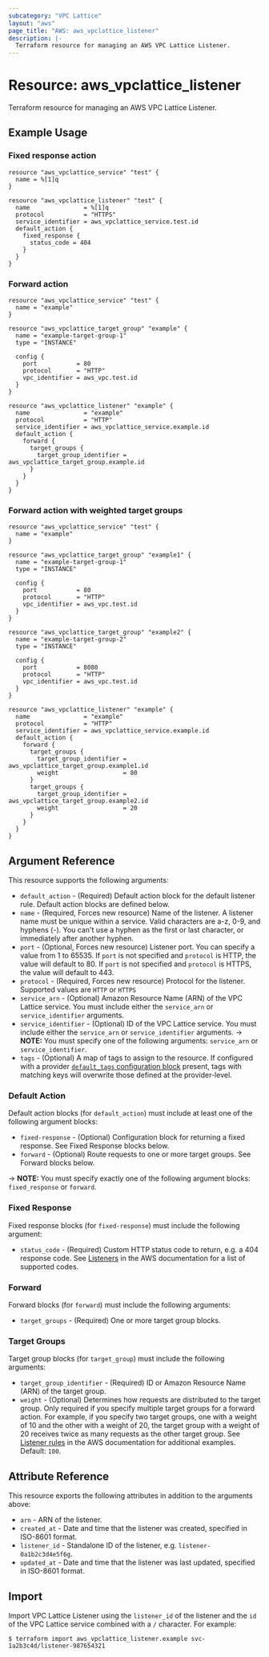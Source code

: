 ```yaml
---
subcategory: "VPC Lattice"
layout: "aws"
page_title: "AWS: aws_vpclattice_listener"
description: |-
  Terraform resource for managing an AWS VPC Lattice Listener.
---
```


# Resource: aws_vpclattice_listener

Terraform resource for managing an AWS VPC Lattice Listener.

## Example Usage

### Fixed response action

```
resource "aws_vpclattice_service" "test" {
  name = %[1]q
}

resource "aws_vpclattice_listener" "test" {
  name               = %[1]q
  protocol           = "HTTPS"
  service_identifier = aws_vpclattice_service.test.id
  default_action {
    fixed_response {
      status_code = 404
    }
  }
}
```

### Forward action

```
resource "aws_vpclattice_service" "test" {
  name = "example"
}

resource "aws_vpclattice_target_group" "example" {
  name = "example-target-group-1"
  type = "INSTANCE"

  config {
    port           = 80
    protocol       = "HTTP"
    vpc_identifier = aws_vpc.test.id
  }
}

resource "aws_vpclattice_listener" "example" {
  name               = "example"
  protocol           = "HTTP"
  service_identifier = aws_vpclattice_service.example.id
  default_action {
    forward {
      target_groups {
        target_group_identifier = aws_vpclattice_target_group.example.id
      }
    }
  }
}
```

### Forward action with weighted target groups

```
resource "aws_vpclattice_service" "test" {
  name = "example"
}

resource "aws_vpclattice_target_group" "example1" {
  name = "example-target-group-1"
  type = "INSTANCE"

  config {
    port           = 80
    protocol       = "HTTP"
    vpc_identifier = aws_vpc.test.id
  }
}

resource "aws_vpclattice_target_group" "example2" {
  name = "example-target-group-2"
  type = "INSTANCE"

  config {
    port           = 8080
    protocol       = "HTTP"
    vpc_identifier = aws_vpc.test.id
  }
}

resource "aws_vpclattice_listener" "example" {
  name               = "example"
  protocol           = "HTTP"
  service_identifier = aws_vpclattice_service.example.id
  default_action {
    forward {
      target_groups {
        target_group_identifier = aws_vpclattice_target_group.example1.id
        weight                  = 80
      }
      target_groups {
        target_group_identifier = aws_vpclattice_target_group.example2.id
        weight                  = 20
      }
    }
  }
}
```

## Argument Reference

This resource supports the following arguments:

* `default_action` - (Required) Default action block for the default listener rule. Default action blocks are defined below.
* `name` - (Required, Forces new resource) Name of the listener. A listener name must be unique within a service. Valid characters are a-z, 0-9, and hyphens (-). You can't use a hyphen as the first or last character, or immediately after another hyphen.
* `port` - (Optional, Forces new resource) Listener port. You can specify a value from 1 to 65535. If `port` is not specified and `protocol` is HTTP, the value will default to 80. If `port` is not specified and `protocol` is HTTPS, the value will default to 443.
* `protocol` - (Required, Forces new resource) Protocol for the listener. Supported values are `HTTP` or `HTTPS`
* `service_arn` - (Optional) Amazon Resource Name (ARN) of the VPC Lattice service. You must include either the `service_arn` or `service_identifier` arguments.
* `service_identifier` - (Optional) ID of the VPC Lattice service. You must include either the `service_arn` or `service_identifier` arguments.
-> **NOTE:** You must specify one of the following arguments: `service_arn` or `service_identifier`.
* `tags` - (Optional) A map of tags to assign to the resource. If configured with a provider [`default_tags` configuration block](/docs/providers/aws/index.html#default_tags-configuration-block) present, tags with matching keys will overwrite those defined at the provider-level.

### Default Action

Default action blocks (for `default_action`) must include at least one of the following argument blocks:

* `fixed-response` - (Optional) Configuration block for returning a fixed response. See Fixed Response blocks below.
* `forward` - (Optional) Route requests to one or more target groups. See Forward blocks below.

-> **NOTE:** You must specify exactly one of the following argument blocks: `fixed_response` or `forward`.

### Fixed Response

Fixed response blocks (for `fixed-response`) must include the following argument:

* `status_code` - (Required) Custom HTTP status code to return, e.g. a 404 response code. See [Listeners](https://docs.aws.amazon.com/vpc-lattice/latest/ug/listeners.html) in the AWS documentation for a list of supported codes.

### Forward

Forward blocks (for `forward`) must include the following arguments:

* `target_groups` - (Required) One or more target group blocks.

### Target Groups

Target group blocks (for `target_group`) must include the following arguments:

* `target_group_identifier` - (Required) ID or Amazon Resource Name (ARN) of the target group.
* `weight` - (Optional) Determines how requests are distributed to the target group. Only required if you specify multiple target groups for a forward action. For example, if you specify two target groups, one with a
weight of 10 and the other with a weight of 20, the target group with a weight of 20 receives twice as many requests as the other target group. See [Listener rules](https://docs.aws.amazon.com/vpc-lattice/latest/ug/listeners.html#listener-rules) in the AWS documentation for additional examples. Default: `100`.

## Attribute Reference

This resource exports the following attributes in addition to the arguments above:

* `arn` - ARN of the listener.
* `created_at` - Date and time that the listener was created, specified in ISO-8601 format.
* `listener_id` - Standalone ID of the listener, e.g. `listener-0a1b2c3d4e5f6g`.
* `updated_at` - Date and time that the listener was last updated, specified in ISO-8601 format.

## Import

Import VPC Lattice Listener using the `listener_id` of the listener and the `id` of the VPC Lattice service combined with a `/` character. For example:

```
$ terraform import aws_vpclattice_listener.example svc-1a2b3c4d/listener-987654321
```

